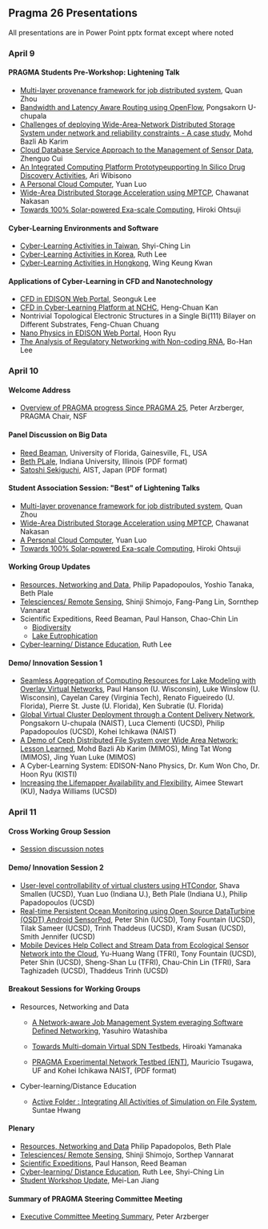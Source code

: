 
## Pragma 26 Presentations

All presentations are in Power Point pptx format except where noted

### April 9

#### PRAGMA Students Pre-Workshop: Lightening Talk

* [Multi-layer provenance framework for job distributed system][1], Quan Zhou
* [Bandwidth and Latency Aware Routing using OpenFlow][2], Pongsakorn U-chupala
* [Challenges of deploying Wide-Area-Network Distributed Storage System under
  network and reliability constraints - A case study][3], Mohd Bazli Ab Karim
* [Cloud Database Service Approach to the Management of Sensor Data][4], Zhenguo Cui
* [An Integrated Computing Platform Prototypeupporting In Silico Drug
  Discovery Activities][5], Ari Wibisono
* [A Personal Cloud Computer][6], Yuan Luo
* [Wide-Area Distributed Storage Acceleration using MPTCP][7], Chawanat Nakasan
* [Towards 100% Solar-powered Exa-scale Computing][8], Hiroki Ohtsuji

#### Cyber-Learning Environments and Software

* [Cyber-Learning Activities in Taiwan][9], Shyi-Ching Lin
* [Cyber-Learning Activities in Korea][10], Ruth Lee
* [Cyber-Learning Activities in Hongkong][11], Wing Keung Kwan

#### Applications of Cyber-Learning in CFD and Nanotechnology

* [CFD in EDISON Web Portal][12], Seonguk Lee
* [CFD in Cyber-Learning Platform at NCHC][13], Heng-Chuan Kan
* Nontrivial Topological Electronic Structures in a Single Bi(111) Bilayer on
  Different Substrates, Feng-Chuan Chuang
* [Nano Physics in EDISON Web Portal][14], Hoon Ryu
* [The Analysis of Regulatory Networking with Non-coding RNA][15], Bo-Han Lee

### April 10

#### Welcome Address

* [Overview of PRAGMA progress Since PRAGMA 25][16], Peter Arzberger, PRAGMA Chair, NSF

#### Panel Discussion on Big Data

* [Reed Beaman][17], University of Florida, Gainesville, FL, USA
* [Beth PLale][18], Indiana University, Illinois (PDF format)
* [Satoshi Sekiguchi][19], AIST, Japan (PDF format)

#### Student Association Session: "Best" of Lightening Talks

* [Multi-layer provenance framework for job distributed system][1], Quan Zhou
* [Wide-Area Distributed Storage Acceleration using MPTCP][7], Chawanat Nakasan
* [A Personal Cloud Computer][6], Yuan Luo
* [Towards 100% Solar-powered Exa-scale Computing][8], Hiroki Ohtsuji

#### Working Group Updates

* [Resources, Networking and Data][20], Philip Papadopoulos, Yoshio Tanaka, Beth Plale
* [Telesciences/ Remote Sensing][21], Shinji Shimojo, Fang-Pang Lin, Sornthep Vannarat
* Scientific Expeditions, Reed Beaman, Paul Hanson, Chao-Chin Lin
    * [Biodiversity][22]
	* [Lake Eutrophication][23]
* [Cyber-learning/ Distance Education][24], Ruth Lee

#### Demo/ Innovation Session 1

* [Seamless Aggregation of Computing Resources for Lake Modeling with
  Overlay Virtual Networks][25], Paul Hanson (U. Wisconsin), Luke
  Winslow (U. Wisconsin), Cayelan Carey (Virginia Tech), Renato
  Figueiredo (U. Florida), Pierre St. Juste (U. Florida), Ken Subratie (U. Florida)
* [Global Virtual Cluster Deployment through a Content Delivery
  Network][26], Pongsakorn U-chupala (NAIST), Luca Clementi (UCSD),
  Philip Papadopoulos (UCSD), Kohei Ichikawa (NAIST)
* [A Demo of Ceph Distributed File System over Wide Area Network:
  Lesson Learned][27], Mohd Bazli Ab Karim (MIMOS), Ming Tat Wong
  (MIMOS), Jing Yuan Luke (MIMOS)
* A Cyber-Learning System: EDISON-Nano Physics, Dr. Kum Won Cho, Dr.  Hoon Ryu (KISTI)
* [Increasing the Lifemapper Availability and Flexibility][28], Aimee
  Stewart (KU), Nadya Williams (UCSD)

### April 11

#### Cross Working Group Session

* [Session discussion notes][29]

#### Demo/ Innovation Session 2

* [User-level controllability of virtual clusters using HTCondor][30],
  Shava Smallen (UCSD), Yuan Luo (Indiana U.), Beth Plale (Indiana
  U.), Philip Papadopoulos (UCSD)
* [Real-time Persistent Ocean Monitoring using Open Source DataTurbine
  (OSDT) Android SensorPod][31], Peter Shin (UCSD), Tony Fountain
  (UCSD), Tilak Sameer (UCSD), Trinh Thaddeus (UCSD), Kram Susan
  (UCSD), Smith Jennifer (UCSD)
* [Mobile Devices Help Collect and Stream Data from Ecological Sensor
  Network into the Cloud][32], Yu-Huang Wang (TFRI), Tony Fountain
  (UCSD), Peter Shin (UCSD), Sheng-Shan Lu (TFRI), Chau-Chin Lin
  (TFRI), Sara Taghizadeh (UCSD), Thaddeus Trinh (UCSD)

#### Breakout Sessions for Working Groups

+ Resources, Networking and Data

   * [A Network-aware Job Management System everaging Software
     Defined Networking][33], Yasuhiro Watashiba

   * [Towards Multi-domain Virtual SDN Testbeds][34], Hiroaki Yamanaka

   * [PRAGMA Experimental Network Testbed (ENT)][35],
     Mauricio Tsugawa, UF and Kohei Ichikawa NAIST, (PDF format)

+ Cyber-learning/Distance Education

   * [Active Folder : Integrating All Activities of
     Simulation on File System][36], Suntae Hwang

#### Plenary

* [Resources, Networking and Data][37] Philip Papadopolos, Beth Plale
* [Telesciences/ Remote Sensing][38], Shinji Shimojo, Sorthep Vannarat
* [Scientific Expeditions][39], Paul Hanson, Reed Beaman
* [Cyber-learning/ Distance Education][40], Ruth Lee, Shyi-Ching Lin
* [Student Workshop Update][41], Mei-Lan Jiang

#### Summary of PRAGMA Steering Committee Meeting

* [Executive Committee Meeting Summary][42], Peter Arzberger

[1]: presentations/april-09/students-pre-workshop/multilayer-provenance-framework.pptx
[2]: presentations/april-09/students-pre-workshop/bandwidth-latency.pptx
[3]: presentations/april-09/students-pre-workshop/challenges-deploying-wan.pptx
[4]: presentations/april-09/students-pre-workshop/cloud-database-service-approach.pptx
[5]: presentations/april-09/students-pre-workshop/integrated-computing-platform.pptx
[6]: presentations/april-09/students-pre-workshop/personal-cloud-computer.pptx
[7]: presentations/april-09/students-pre-workshop/wide-area-dist-storage.pptx
[8]: presentations/april-09/students-pre-workshop/towards-solar-powered-computing.pptx
[9]: presentations/april-09/cl-env-sw/cyber-learning-in-taiwan.pptx
[10]: presentations/april-09/cl-env-sw/cyber-learning-in-korea.pptx
[11]: presentations/april-09/cl-env-sw/cyber-learning-in-hong-kong.pptx
[12]: presentations/april-09/applications-cl/cfd-in-edison-web-poretal.pptx
[13]: presentations/april-09/applications-cl/cfd-in-cyber-learning.pptx
[14]: presentations/april-09/applications-cl/nanophysics-edison.pptx
[15]: presentations/april-09/applications-cl/analysis-regulatory-networking-ncRNA.pptx
[16]: presentations/april-10/talks/overview_arzberger.pptx
[17]: presentations/april-10/big-data-panel/beaman.pptx
[18]: presentations/april-10/big-data-panel/plale.pdf
[19]: presentations/april-10/big-data-panel/sekiguchi.pdf
[20]: presentations/april-10/working-group-updates/resources-data.pptx
[21]: presentations/april-10/working-group-updates/telescience.pptx
[22]: presentations/april-10/working-group-updates/biodiversity_expedition.pptx
[23]: presentations/april-10/working-group-updates/lake_eutrophication.pptx
[24]: presentations/april-10/working-group-updates/cyberlearning.pptx
[25]: presentations/april-10/demos/lake-modeling-overlay-network.pd
[26]: presentations/april-10/demos/global-virtual-cluster-deployment.pptx
[27]: presentations/april-10/demos/ceph-distributed-file-system.pptx
[28]: presentations/april-10/demos/lifemapper.pptx
[29]: presentations/april-11/working-group/cross-working-group-session-notes.pptx
[30]: presentations/april-11/demos/user-level-control-htcondor.pptx
[31]: presentations/april-11/demos/ocean-monitoring-OSDT-android.pptx
[32]: presentations/april-11/demos/mobile-devices.pptx
[33]: presentations/april-11/working-groups/resources_watachiba.pptx
[34]: presentations/april-11/working-groups/resources_yamanaka.pptx
[35]: presentations/april-11/working-groups/resources_ent.pdf
[36]: presentations/april-11/working-groups/cyberlearning_activeFolder.pptx
[37]: presentations/april-11/working-groups-update/resources_group_update.pptx
[38]: presentations/april-11/working-groups-update/telescince_udpate.pptx
[39]: presentations/april-11/working-groups-update/scientific_expeditions_update.pptx
[40]: presentations/april-11/working-groups-update/cyberlearning_update.pptx
[41]: presentations/april-11/working-groups-update/student_workshop_update.pptx
[42]: presentations/april-11/talks/summary_steering.pptx
						  
